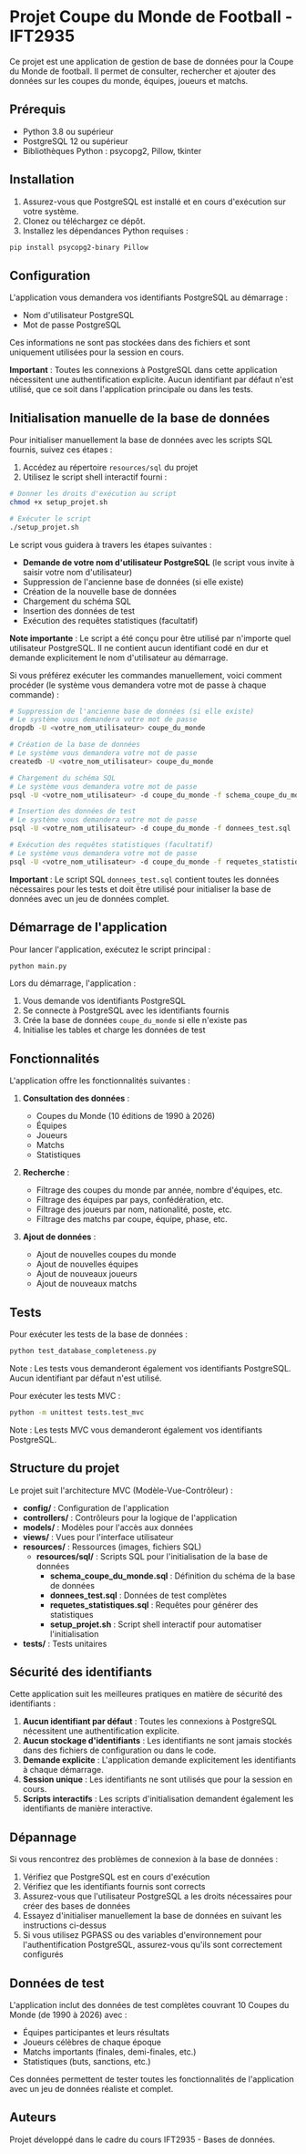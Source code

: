 # Projet Coupe du Monde de Football - IFT2935

Ce projet est une application de gestion de base de données pour la Coupe du Monde de football. Il permet de consulter, rechercher et ajouter des données sur les coupes du monde, équipes, joueurs et matchs.

## Prérequis

- Python 3.8 ou supérieur
- PostgreSQL 12 ou supérieur
- Bibliothèques Python : psycopg2, Pillow, tkinter

## Installation

1. Assurez-vous que PostgreSQL est installé et en cours d'exécution sur votre système.
2. Clonez ou téléchargez ce dépôt.
3. Installez les dépendances Python requises :

```bash
pip install psycopg2-binary Pillow
```

## Configuration

L'application vous demandera vos identifiants PostgreSQL au démarrage :
- Nom d'utilisateur PostgreSQL
- Mot de passe PostgreSQL

Ces informations ne sont pas stockées dans des fichiers et sont uniquement utilisées pour la session en cours.

**Important** : Toutes les connexions à PostgreSQL dans cette application nécessitent une authentification explicite. Aucun identifiant par défaut n'est utilisé, que ce soit dans l'application principale ou dans les tests.

## Initialisation manuelle de la base de données

Pour initialiser manuellement la base de données avec les scripts SQL fournis, suivez ces étapes :

1. Accédez au répertoire `resources/sql` du projet
2. Utilisez le script shell interactif fourni :

```bash
# Donner les droits d'exécution au script
chmod +x setup_projet.sh

# Exécuter le script
./setup_projet.sh
```

Le script vous guidera à travers les étapes suivantes :
- **Demande de votre nom d'utilisateur PostgreSQL** (le script vous invite à saisir votre nom d'utilisateur)
- Suppression de l'ancienne base de données (si elle existe)
- Création de la nouvelle base de données
- Chargement du schéma SQL
- Insertion des données de test
- Exécution des requêtes statistiques (facultatif)

**Note importante** : Le script a été conçu pour être utilisé par n'importe quel utilisateur PostgreSQL. Il ne contient aucun identifiant codé en dur et demande explicitement le nom d'utilisateur au démarrage.

Si vous préférez exécuter les commandes manuellement, voici comment procéder (le système vous demandera votre mot de passe à chaque commande) :

```bash
# Suppression de l'ancienne base de données (si elle existe)
# Le système vous demandera votre mot de passe
dropdb -U <votre_nom_utilisateur> coupe_du_monde

# Création de la base de données
# Le système vous demandera votre mot de passe
createdb -U <votre_nom_utilisateur> coupe_du_monde

# Chargement du schéma SQL
# Le système vous demandera votre mot de passe
psql -U <votre_nom_utilisateur> -d coupe_du_monde -f schema_coupe_du_monde.sql

# Insertion des données de test
# Le système vous demandera votre mot de passe
psql -U <votre_nom_utilisateur> -d coupe_du_monde -f donnees_test.sql

# Exécution des requêtes statistiques (facultatif)
# Le système vous demandera votre mot de passe
psql -U <votre_nom_utilisateur> -d coupe_du_monde -f requetes_statistiques.sql
```

**Important** : Le script SQL `donnees_test.sql` contient toutes les données nécessaires pour les tests et doit être utilisé pour initialiser la base de données avec un jeu de données complet.

## Démarrage de l'application

Pour lancer l'application, exécutez le script principal :

```bash
python main.py
```

Lors du démarrage, l'application :
1. Vous demande vos identifiants PostgreSQL
2. Se connecte à PostgreSQL avec les identifiants fournis
3. Crée la base de données `coupe_du_monde` si elle n'existe pas
4. Initialise les tables et charge les données de test

## Fonctionnalités

L'application offre les fonctionnalités suivantes :

1. **Consultation des données** :
   - Coupes du Monde (10 éditions de 1990 à 2026)
   - Équipes
   - Joueurs
   - Matchs
   - Statistiques

2. **Recherche** :
   - Filtrage des coupes du monde par année, nombre d'équipes, etc.
   - Filtrage des équipes par pays, confédération, etc.
   - Filtrage des joueurs par nom, nationalité, poste, etc.
   - Filtrage des matchs par coupe, équipe, phase, etc.

3. **Ajout de données** :
   - Ajout de nouvelles coupes du monde
   - Ajout de nouvelles équipes
   - Ajout de nouveaux joueurs
   - Ajout de nouveaux matchs

## Tests

Pour exécuter les tests de la base de données :

```bash
python test_database_completeness.py
```

Note : Les tests vous demanderont également vos identifiants PostgreSQL. Aucun identifiant par défaut n'est utilisé.

Pour exécuter les tests MVC :

```bash
python -m unittest tests.test_mvc
```

Note : Les tests MVC vous demanderont également vos identifiants PostgreSQL.

## Structure du projet

Le projet suit l'architecture MVC (Modèle-Vue-Contrôleur) :

- **config/** : Configuration de l'application
- **controllers/** : Contrôleurs pour la logique de l'application
- **models/** : Modèles pour l'accès aux données
- **views/** : Vues pour l'interface utilisateur
- **resources/** : Ressources (images, fichiers SQL)
  - **resources/sql/** : Scripts SQL pour l'initialisation de la base de données
    - **schema_coupe_du_monde.sql** : Définition du schéma de la base de données
    - **donnees_test.sql** : Données de test complètes
    - **requetes_statistiques.sql** : Requêtes pour générer des statistiques
    - **setup_projet.sh** : Script shell interactif pour automatiser l'initialisation
- **tests/** : Tests unitaires

## Sécurité des identifiants

Cette application suit les meilleures pratiques en matière de sécurité des identifiants :

1. **Aucun identifiant par défaut** : Toutes les connexions à PostgreSQL nécessitent une authentification explicite.
2. **Aucun stockage d'identifiants** : Les identifiants ne sont jamais stockés dans des fichiers de configuration ou dans le code.
3. **Demande explicite** : L'application demande explicitement les identifiants à chaque démarrage.
4. **Session unique** : Les identifiants ne sont utilisés que pour la session en cours.
5. **Scripts interactifs** : Les scripts d'initialisation demandent également les identifiants de manière interactive.

## Dépannage

Si vous rencontrez des problèmes de connexion à la base de données :
1. Vérifiez que PostgreSQL est en cours d'exécution
2. Vérifiez que les identifiants fournis sont corrects
3. Assurez-vous que l'utilisateur PostgreSQL a les droits nécessaires pour créer des bases de données
4. Essayez d'initialiser manuellement la base de données en suivant les instructions ci-dessus
5. Si vous utilisez PGPASS ou des variables d'environnement pour l'authentification PostgreSQL, assurez-vous qu'ils sont correctement configurés

## Données de test

L'application inclut des données de test complètes couvrant 10 Coupes du Monde (de 1990 à 2026) avec :
- Équipes participantes et leurs résultats
- Joueurs célèbres de chaque époque
- Matchs importants (finales, demi-finales, etc.)
- Statistiques (buts, sanctions, etc.)

Ces données permettent de tester toutes les fonctionnalités de l'application avec un jeu de données réaliste et complet.

## Auteurs

Projet développé dans le cadre du cours IFT2935 - Bases de données.
